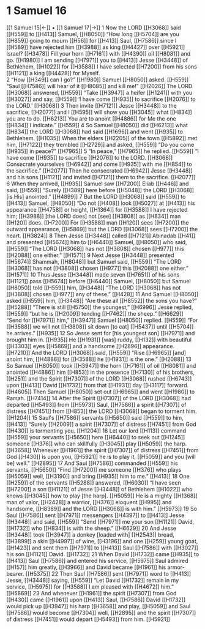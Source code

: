 # 1 Samuel 16
[[1 Samuel 15|←]] • [[1 Samuel 17|→]]
1 Now the LORD [[H3068]] said [[H559]] to [[H413]] Samuel, [[H8050]] “How long [[H5704]] are you [[H859]] going to mourn [[H56]] for [[H413]] Saul, [[H7586]] since I [[H589]] have rejected him [[H3988]] as king [[H4427]] over [[H5921]] Israel? [[H3478]] Fill your horn [[H7161]] with [[H4390]] oil [[H8081]] and go. [[H1980]] I am sending [[H7971]] you to [[H413]] Jesse [[H3448]] of Bethlehem, [[H1022]] for [[H3588]] I have selected [[H7200]] from his sons [[H1121]] a king [[H4428]] for Myself.  
2 “How [[H349]] can I go?” [[H1980]] Samuel [[H8050]] asked. [[H559]] “Saul [[H7586]] will hear of it [[H8085]] and kill me!” [[H2026]] The LORD [[H3068]] answered, [[H559]] “Take [[H3947]] a heifer [[H1241]] with you [[H3027]] and say, [[H559]] ‘I have come [[H935]] to sacrifice [[H2076]] to the LORD.’ [[H3068]] 
3 Then invite [[H7121]] Jesse [[H3448]] to the sacrifice, [[H2077]] and I [[H595]] will show you [[H3045]] what [[H834]] you are to do. [[H6213]] You are to anoint [[H4886]] for Me  the one [[H834]] I indicate.” [[H559]] 
4 So Samuel [[H8050]] did [[H6213]] what [[H834]] the LORD [[H3068]] had said [[H1696]] and went [[H935]] to Bethlehem. [[H1035]] When the elders [[H2205]] of the town [[H5892]] met him, [[H7122]] they trembled [[H2729]] and asked, [[H559]] “Do you come [[H935]] in peace?” [[H7965]] 
5 “In peace,” [[H7965]] he replied. [[H559]] “I have come [[H935]] to sacrifice [[H2076]] to the LORD. [[H3068]] Consecrate yourselves [[H6942]] and come [[H935]] with me [[H854]] to the sacrifice.” [[H2077]] Then he consecrated [[H6942]] Jesse [[H3448]] and his sons [[H1121]] and invited [[H7121]] them  to the sacrifice. [[H2077]] 
6 When they arrived, [[H935]] Samuel saw [[H7200]] Eliab [[H446]] and said, [[H559]] “Surely [[H389]] here before [[H5048]] the LORD [[H3068]] [is His] anointed.” [[H4899]] 
7 But the LORD [[H3068]] said [[H559]] to [[H413]] Samuel, [[H8050]] “Do not [[H408]] look [[H5027]] at [[H413]] his appearance [[H4758]] or height, [[H1364]] for [[H3588]] I have rejected him; [[H3988]] [the LORD does] not [see] [[H3808]] as [[H834]] man [[H120]] does. [[H7200]] For [[H3588]] man [[H120]] sees [[H7200]] the outward appearance, [[H5869]] but the LORD [[H3068]] sees [[H7200]] the heart. [[H3824]] 
8 Then Jesse [[H3448]] called [[H7121]] Abinadab [[H41]] and presented [[H5674]] him to [[H6440]] Samuel, [[H8050]] who said, [[H559]] “The LORD [[H3068]] has not [[H3808]] chosen [[H977]] this [[H2088]] one either.” [[H1571]] 
9 Next Jesse [[H3448]] presented [[H5674]] Shammah, [[H8048]] but Samuel said, [[H559]] “The LORD [[H3068]] has not [[H3808]] chosen [[H977]] this [[H2088]] one either.” [[H1571]] 
10 Thus Jesse [[H3448]] made seven [[H7651]] of his sons [[H1121]] pass [[H5674]] before [[H6440]] Samuel, [[H8050]] but Samuel [[H8050]] told [[H559]] him, [[H3448]] “The LORD [[H3068]] has not [[H3808]] chosen [[H977]] any of these.” [[H428]] 
11 And Samuel [[H8050]] asked [[H559]] him, [[H3448]] “Are these all [[H8552]] the sons you have?” [[H5288]] “There is still [[H5750]] the youngest,” [[H6996]] Jesse replied, [[H559]] “but he is [[H2009]] tending [[H7462]] the sheep.” [[H6629]] “Send for [[H7971]] him,” [[H3947]] Samuel [[H8050]] replied. [[H559]] “For [[H3588]] we will not [[H3808]] sit down [to eat] [[H5437]] until [[H5704]] he arrives.” [[H935]] 
12 So Jesse sent for [his youngest son] [[H7971]] and brought him in. [[H935]] He [[H1931]] [was] ruddy, [[H132]] with beautiful [[H3303]] eyes [[H5869]] and a handsome [[H2896]] appearance. [[H7210]] And the LORD [[H3068]] said, [[H559]] “Rise [[H6965]] [and] anoint him, [[H4886]] for [[H3588]] he [[H1931]] is the one.” [[H2088]] 
13 So Samuel [[H8050]] took [[H3947]] the horn [[H7161]] of oil [[H8081]] and anointed [[H4886]] him [[H853]] in the presence [[H7130]] of his brothers, [[H251]] and the Spirit [[H7307]] of the LORD [[H3068]] rushed [[H6743]] upon [[H413]] David [[H1732]] from that [[H1931]] day [[H3117]] forward. [[H4605]] Then Samuel [[H8050]] set out [[H6965]] and went [[H1980]] to Ramah. [[H7414]] 
14 After the Spirit [[H7307]] of the LORD [[H3068]] had departed [[H5493]] from [[H5973]] Saul, [[H7586]] a spirit [[H7307]] of distress [[H7451]] from [[H853]] the LORD [[H3068]] began to torment him. [[H1204]] 
15 Saul's [[H7586]] servants [[H5650]] said [[H559]] to him, [[H413]] “Surely [[H2009]] a spirit [[H7307]] of distress [[H7451]] from God [[H430]] is tormenting you. [[H1204]] 
16 Let our lord [[H113]] command [[H559]] your servants [[H5650]] here [[H6440]] to seek out [[H1245]] someone [[H376]] who can skillfully [[H3045]] play [[H5059]] the harp. [[H3658]] Whenever [[H1961]] the spirit [[H7307]] of distress [[H7451]] from God [[H430]] is upon you, [[H5921]] he is to play it, [[H5059]] and you  [will be] well.” [[H2895]] 
17 And Saul [[H7586]] commanded [[H559]] his servants, [[H5650]] “Find [[H7200]] me  someone [[H376]] who plays [[H5059]] well, [[H3190]] and bring [[H935]] him to me.” [[H413]] 
18 One [[H259]] of the servants [[H5288]] answered, [[H6030]] “I have seen [[H7200]] a son [[H1121]] of Jesse [[H3448]] of Bethlehem [[H1022]] who knows [[H3045]] how to play [the harp]. [[H5059]] He is a mighty [[H1368]] man of valor, [[H2428]] a warrior, [[H376]] eloquent [[H995]] and handsome, [[H8389]] and the LORD [[H3068]] is with him.” [[H5973]] 
19 So Saul [[H7586]] sent [[H7971]] messengers [[H4397]] to [[H413]] Jesse [[H3448]] and said, [[H559]] “Send [[H7971]] me your son [[H1121]] David, [[H1732]] who [[H834]] is with the sheep.” [[H6629]] 
20 And Jesse [[H3448]] took [[H3947]] a donkey [loaded with] [[H2543]] bread, [[H3899]] a skin [[H4997]] of wine, [[H3196]] and one [[H259]] young goat, [[H1423]] and sent them [[H7971]] to [[H413]] Saul [[H7586]] with [[H3027]] his son [[H1121]] David. [[H1732]] 
21 When David [[H1732]] came [[H935]] to [[H413]] Saul [[H7586]] and entered his service, [[H5975]] Saul admired [[H157]] him greatly, [[H3966]] and David became [[H1961]] his armor-bearer. [[H5375]] 
22 Then Saul [[H7586]] sent [[H7971]] word to [[H413]] Jesse, [[H3448]] saying, [[H559]] “Let David [[H1732]] remain in my service, [[H5975]] for [[H3588]] I am pleased with [[H4672]] him.” [[H5869]] 
23 And whenever [[H1961]] the spirit [[H7307]] from God [[H430]] came [[H1961]] upon [[H413]] Saul, [[H7586]] David [[H1732]] would pick up [[H3947]] his harp [[H3658]] and play, [[H5059]] and Saul [[H7586]] would become [[H7304]] well, [[H2895]] and the spirit [[H7307]] of distress [[H7451]] would depart [[H5493]] from him. [[H5921]] 
